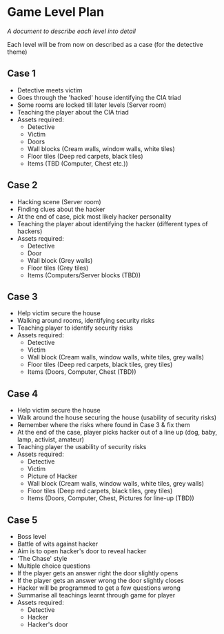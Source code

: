 # Game Level Plan
*A document to describe each level into detail*

Each level will be from now on described as a case (for the detective theme)

## Case 1 ##
- Detective meets victim
- Goes through the 'hacked' house identifying the CIA triad
- Some rooms are locked till later levels (Server room)
- Teaching the player about the CIA triad
- Assets required:
    * Detective
    * Victim
    * Doors
    * Wall blocks (Cream walls, window walls, white tiles)
    * Floor tiles (Deep red carpets, black tiles)
    * Items (TBD (Computer, Chest etc.))
    
## Case 2 ##
- Hacking scene (Server room)
- Finding clues about the hacker
- At the end of case, pick most likely hacker personality
- Teaching the player about identifying the hacker (different types of hackers)
- Assets required:
    * Detective
    * Door
    * Wall block (Grey walls)
    * Floor tiles (Grey tiles)
    * Items (Computers/Server blocks (TBD))

## Case 3 ##
- Help victim secure the house
- Walking around rooms, identifying security risks
- Teaching player to identify security risks
- Assets required:
    * Detective
    * Victim
    * Wall block (Cream walls, window walls, white tiles, grey walls)
    * Floor tiles (Deep red carpets, black tiles, grey tiles)
    * Items (Doors, Computer, Chest (TBD))

## Case 4 ##
- Help victim secure the house
- Walk around the house securing the house (usability of security risks)
- Remember where the risks where found in Case 3 & fix them
- At the end of the case, player picks hacker out of a line up (dog, baby, lamp, activist, amateur)
- Teaching player the usability of security risks
- Assets required:
    * Detective
    * Victim
    * Picture of Hacker
    * Wall block (Cream walls, window walls, white tiles, grey walls)
    * Floor tiles (Deep red carpets, black tiles, grey tiles)
    * Items (Doors, Computer, Chest, Pictures for line-up (TBD))
    
## Case 5 ##
- Boss level
- Battle of wits against hacker
- Aim is to open hacker's door to reveal hacker
- 'The Chase' style
- Multiple choice questions
- If the player gets an answer right the door slightly opens
- If the player gets an answer wrong the door slightly closes
- Hacker will be programmed to get a few questions wrong
- Summarise all teachings learnt through game for player
- Assets required:
    * Detective
    * Hacker
    * Hacker's door